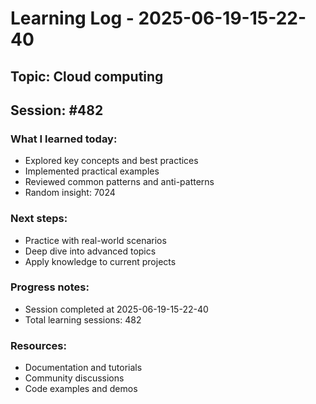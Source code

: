 # Learning Log - 2025-06-19-15-22-40

## Topic: Cloud computing
## Session: #482

### What I learned today:
- Explored key concepts and best practices
- Implemented practical examples  
- Reviewed common patterns and anti-patterns
- Random insight: 7024

### Next steps:
- Practice with real-world scenarios
- Deep dive into advanced topics
- Apply knowledge to current projects

### Progress notes:
- Session completed at 2025-06-19-15-22-40
- Total learning sessions: 482

### Resources:
- Documentation and tutorials
- Community discussions
- Code examples and demos

